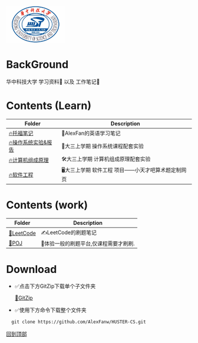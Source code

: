 <img src="./asset/hust.jpg" width="" height="100"/>

# BackGround
华中科技大学 学习资料💾  以及 工作笔记📒

# Contents (Learn)

| Folder      | Description            |
| ----------- | ---------------------- |
| [🔥托福笔记](./Toefl) | 📒AlexFan的英语学习笔记 |
| [🔥操作系统实验&报告](./操作系统) | 🔧大三上学期 操作系统课程配套实验 |
| [🔥计算机组成原理](./计算机组成原理) | 🛠大三上学期 计算机组成原理配套实验 |
| [🔥软件工程](./软件工程) | 🖥大三上学期 软件工程 项目——小天才吧算术题定制网页 |



# Contents (work)

| Folder                  | Description                           |
| ----------------------- | ------------------------------------- |
| [🤵LeetCode](./LeetCode) | ✍️LeetCode的刷题笔记                   |
| [🤵POJ](./POJ)           | 🐛体验一般的刷题平台,仅课程需要才刷刷. |



# Download

* ✅点击下方GitZip下载单个子文件夹

    [📁GitZip](http://kinolien.github.io/gitzip/)

* ✅使用下方命令下载整个文件夹

```markdown
  git clone https://github.com/AlexFanw/HUSTER-CS.git
```









[回到顶部](#readme)